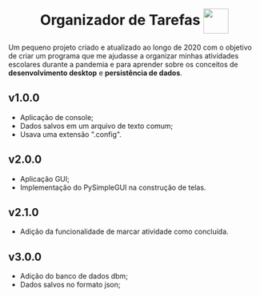 <h1 align="center">Organizador de Tarefas
  <img src="https://user-images.githubusercontent.com/95262089/221434307-7540cc96-7841-4f2d-96fc-9116f6e18e8f.png"
    width="50" 
    height="50"
    align="center">
</h1>

<p>Um pequeno projeto criado e atualizado ao longo de 2020 com o objetivo de criar um programa que me ajudasse a organizar minhas atividades escolares durante a pandemia e para aprender sobre os conceitos de <strong>desenvolvimento desktop</strong> e <strong>persistência de dados</strong>.
</p>

## v1.0.0
- Aplicação de console;
- Dados salvos em um arquivo de texto comum;
- Usava uma extensão ".config".

## v2.0.0
- Aplicação GUI;
- Implementação do PySimpleGUI na construção de telas.

## v2.1.0
- Adição da funcionalidade de marcar atividade como concluída.

## v3.0.0
- Adição do banco de dados dbm;
- Dados salvos no formato json;
